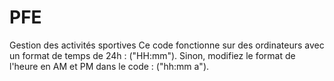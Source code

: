 # PFE
Gestion des activités sportives
Ce code fonctionne sur des ordinateurs avec un format de temps de 24h : ("HH:mm").
Sinon, modifiez le format de l'heure en AM et PM dans le code : ("hh:mm a").

